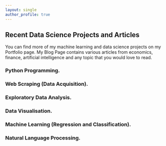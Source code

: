 ```yaml
---
layout: single
author_profile: true
---
```


## Recent Data Science Projects and Articles

You can find more of my machine learning and data science projects on my Portfolio page.
My Blog Page contains various articles from economics, finance, artificial intelligence and
any topic that you would love to read.

### Python Programming.


### Web Scraping (Data Acquisition).


### Exploratory Data Analysis.


### Data Visualisation.


### Machine Learning (Regression and Classification).


### Natural Language Processing. 
